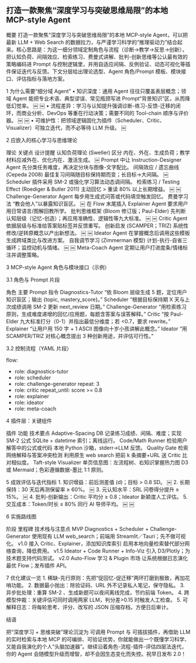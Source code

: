 ## 打造一款聚焦“深度学习与突破思维局限”的本地 MCP-style Agent

概要
打造一款聚焦“深度学习与突破思维局限”的本地 MCP-style Agent，可以把最新 LLM + Web Search 的数据拉力，与严谨学习科学的“推理驱动力”结合起来。核心思路是：为这一细分领域定制角色与流程（诊断→教学→反思→创新），把认知负荷、间隔效应、检索练习、费曼式讲解、批判-创新思维等公认最有效的策略编码进 Prompt 与控制逻辑里，并用自适应间隔、反例验证、动态可视化等插件保证迭代与反馈。下文分层给出理论选型、Agent 角色/Prompt 模板、模块接口、评估指标与落地方案。


1  为什么需要“细分域 Agent”
	•	知识深度：通用 Agent 往往只覆盖表层概念；领域 Agent 能把专业术语、典型谬误、常见瓶颈写进 Prompt“背景知识”区，从而降低幻觉率。 ￼ ￼
	•	流程差异：学习与认知提升强调诊断-练习-反馈-迁移的闭环，而商业分析、DevOps 等重在行动决策；需要不同的 Tool-chain 顺序与评价器。 ￼ ￼
	•	可维护性：把领域逻辑固化为插件（Scheduler、Critic、Visualizer）可独立迭代，而不必等待 LLM 升级。 ￼


2  应嵌入的核心学习与思维理论

理论	关键点	设计提醒
认知负荷理论 (Sweller)	区分 内在、外在、生成负荷；教学材料应减外在、优化内在、激活生成。 ￼	Prompt 中让 Instruction-Designer Agent 先分类任务难度，再决定分块与图像-文字配比。
间隔效应 / 遗忘曲线 (Cepeda 2008)	最佳复习间隔随目标保持期而变；长目标→大间隔。 ￼	Scheduler 插件采用 SM-2 或强化学习算法动态调间隔。
检索练习 / Testing Effect (Roediger & Butler 2011)	主动回忆 > 重读 80% 以上长期增益。 ￼ ￼	Challenge-Generator Agent 每步用生成式问答或代码填空触发回忆。
费曼学习法	“教会他人”以暴露知识盲区。 ￼	在 Flow 末尾插入 Explainer Agent 要求用户用日常语言/图解回教所学。
批判思维框架 (Bloom 修订版；Paul-Elder)	先判断认知层级（记忆-创造）；再应用准确性、逻辑性等九大标准。 ￼ ￼	Critic Agent 依据层级与标准给答案贴标签并反馈重写。
创新启发 (SCAMPER；TRIZ)	系统性修改/逆转原概念以产出新想法。 ￼ ￼	Ideator Agent 在掌握概念后调用这些模板生成跨域类比与改进方案。
自我调节学习 (Zimmerman 模型)	计划-执行-自省三循环；监控动机与情绪。 ￼ ￼	Meta-Coach Agent 定期让用户打进度条/情绪标注并调整策略。


3  MCP-style Agent 角色与模块接口（示例）

3.1 角色与 Prompt 片段

角色	主要 Prompt 指令
Diagnostics-Tutor	“依 Bloom 层级生成 5 题，定位用户知识盲区；输出 {topic, mastery_score}。”
Scheduler	“根据目标保持期 X 天与上次成绩调用 SM-2 更新 next_review 日期。”
Challenge-Generator	“用检索练习原则，生成难度递增的回忆/应用题，每题含答案与误答解释。”
Critic	“按 Paul-Elder 九大标准打分（0-1）并指出最低分维度；若 <0.7，要求 rewrite。”
Explainer	“让用户用 150 字 + 1 ASCII 图像向十岁小孩讲解此概念。”
Ideator	“用 SCAMPER/TRIZ 对核心概念提出 3 种创新用途，并评估可行性。”

3.2 控制流程（YAML 片段）

flow:
  - role: diagnostics-tutor
  - role: scheduler
  - role: challenge-generator
    repeat: 3
  - role: critic
    repeat_until: score >= 0.8
  - role: explainer
  - role: ideator
  - role: meta-coach


4  插件层：关键组件

插件	功能	技术要点
Adaptive-Spacing DB	记录练习成绩、间隔、难度；实现 SM-2 公式	SQLite + datetime 索引；离线运行。
Code/Math Runner	检验用户解答中的公式或代码	本地 Python 沙箱，stderr→LLM 反馈。
Quality Gate	检索网络解释与答案冲突检测	利用原生 web search 把前 k 条摘要+URL 送 Critic 比对相似度。
Taft-style Visualizer	单页信息图：左流程树、右知识掌握热力图	D3 或 Mermaid；色彩遵循数据-墨比 1:1 原则。


5  成效评估与迭代指标
	1.	知识增益：前后测差值 (d)；目标 > 0.8 SD。 ￼
	2.	长期保持：30 天后再测保留率 ≥ 60%。 ￼
	3.	元认知水平：SRL 问卷得分提升 ≥ 15%。 ￼
	4.	批判-创新输出：Critic 平均分 ≥ 0.8；Ideator 新颖度人工评估。
	5.	交互成本：Token/时长 ≤ 80% 同行 AI 导师平均。 ￼ ￼


6  实施路线图

阶段	里程碑	技术栈与注意点
MVP 	Diagnostics + Scheduler + Challenge-Generator	使用现有 LLM web_search；前端用 Streamlit／Tauri；先不做可视化。
v1.0	接入 Critic、Explainer，添加知识库索引	启用本地向量检索替代部分网络查询，降低费用。
v1.5	Ideator + Code Runner + Info-Viz	引入 D3/Plotly；为技术题支持代码测试。
v2.0	Auto-Flow 学习 & Plugin 市场	让系统根据日志演化最优 Flow；发布插件 API。


7  优化建议一览
	1.	稀缺-先行原则：先把“促回忆-促迁移”两环打磨到极致，再加花哨功能。
	2.	数据最小抛出：除验证码、URL 外不记录私人笔记，保守隐私。
	3.	异步批处理：重算 SM-2 、生成新题可以夜间离线完成，节约前端 Token。
	4.	跨模型仲裁：关键评估可同时调用两家 LLM，判分差>0.15 时触发人工检查。
	5.	可解释日志：将每轮思考、评分、改写的 JSON 压缩存档，方便日后审计。


结语

把“深度学习 + 思维突破”理论沉淀为 可调用 Prompt 与 可插拔插件，再借助 LLM 的实时检索与本地 MCP 的可编排、可验证优势，你就能做出一个既懂学习科学、又能自我演化的个人“头脑加速器”。继续沿着角色-流程-插件-评估四层法迭代，你的 Agent 会随模型升级而增智，却不会因生态变化而失控。祝早日发布 2.0！